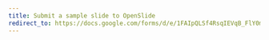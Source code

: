 ```yaml
---
title: Submit a sample slide to OpenSlide
redirect_to: https://docs.google.com/forms/d/e/1FAIpQLSf4RsqIEVqB_FlY0mJtmi9fhHNSqc_59e4uHIoAgtkbtplH0w/viewform
---
```

